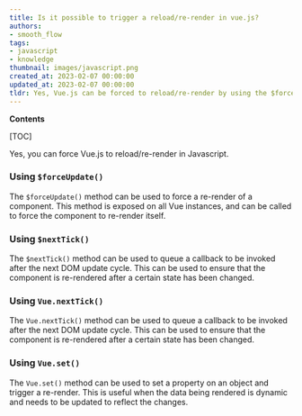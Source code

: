 ```yaml
---
title: Is it possible to trigger a reload/re-render in vue.js?
authors:
- smooth_flow
tags:
- javascript
- knowledge
thumbnail: images/javascript.png
created_at: 2023-02-07 00:00:00
updated_at: 2023-02-07 00:00:00
tldr: Yes, Vue.js can be forced to reload/re-render by using the $forceUpdate() method.
---
```


**Contents**

[TOC]

Yes, you can force Vue.js to reload/re-render in Javascript. 

### Using `$forceUpdate()`

The `$forceUpdate()` method can be used to force a re-render of a component. This method is exposed on all Vue instances, and can be called to force the component to re-render itself.

### Using `$nextTick()`

The `$nextTick()` method can be used to queue a callback to be invoked after the next DOM update cycle. This can be used to ensure that the component is re-rendered after a certain state has been changed.

### Using `Vue.nextTick()`

The `Vue.nextTick()` method can be used to queue a callback to be invoked after the next DOM update cycle. This can be used to ensure that the component is re-rendered after a certain state has been changed.

### Using `Vue.set()`

The `Vue.set()` method can be used to set a property on an object and trigger a re-render. This is useful when the data being rendered is dynamic and needs to be updated to reflect the changes.
